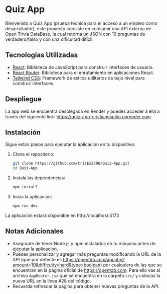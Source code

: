 # Quiz App

Bienvenido a Quiz App (prueba técnica para el acceso a un empleo como desarrollador), este proyecto consiste en consumir una API externa de Open Trivia DataBase, la cual retorna un JSON con 10 preguntas de verdadero/falso y con una dificultad difícil.

## Tecnologías Utilizadas

- [React](https://reactjs.org/): Biblioteca de JavaScript para construir interfaces de usuario.
- [React Router](https://reactrouter.com/): Biblioteca para el enrutamiento en aplicaciones React.
- [Tailwind CSS](https://tailwindcss.com/): Framework de estilos utilitarios de bajo nivel para construir interfaces.

## Despliegue
La app web se encuentra desplegada en Render y puedes acceder a ella a través del siguiente link: https://quiz-app-cristianespitia.onrender.com

## Instalación

Sigue estos pasos para ejecutar la aplicación en tu dispositivo:

1. Clona el repositorio:

   ```bash
   git clone https://github.com/CrisEs2506/Quiz-App.git
   cd Quiz-App

2. Instala las dependencias:
    
    ```bash
    npm install

3. Inicia la aplicación:

    ```bash
    npm run dev

La aplicación estará disponible en http://localhost:5173

## Notas Adicionales
- Asegúrate de tener Node.js y npm instalados en tu máquina antes de ejecutar la aplicación.
- Puedes personalizar y agregar más preguntas modificando la URL de la API (que por defecto es https://opentdb.com/api.php?amount=10&difficulty=hard&type=boolean) por cualquiera de las que se encuentran en la página oficial de https://opentdb.com. Para ello vas al archivo `AppRouter.jsx` que se encuentra en la carpeta `src/` y colocas la nueva URL en la línea #28 del código.
- Recuerda refrescar la página para obtener nuevas preguntas de la API.